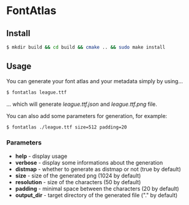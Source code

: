 FontAtlas
==========

Install
-------

```sh
$ mkdir build && cd build && cmake .. && sudo make install
```

Usage
-----

You can generate your font atlas and your metadata simply by using...

```sh
$ fontatlas league.ttf
````

... which will generate _league.ttf.json_ and _league.ttf.png_ file.

You can also add some parameters for generation, for example:

```sh
$ fontatlas ./league.ttf size=512 padding=20
```

### Parameters

- __help__ - display usage
- __verbose__ - display some informations about the generation
- __distmap__ - whether to generate as distmap or not (true by default)
- __size__ - size of the generated png (1024 by default)
- __resolution__ - size of the characters (50 by default)
- __padding__ - minimal space between the characters (20 by default)
- __output_dir__ - target directory of the generated file ("." by default)
